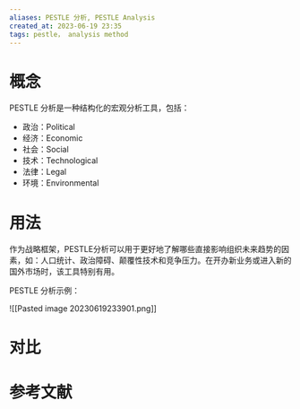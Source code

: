 ```yaml
---
aliases: PESTLE 分析, PESTLE Analysis
created_at: 2023-06-19 23:35
tags: pestle， analysis method
---
```


# 概念

PESTLE 分析是一种结构化的宏观分析工具，包括：
- 政治：Political
- 经济：Economic
- 社会：Social
- 技术：Technological
- 法律：Legal
- 环境：Environmental




# 用法

作为战略框架，PESTLE分析可以用于更好地了解哪些直接影响组织未来趋势的因素，如：人口统计、政治障碍、颠覆性技术和竞争压力。在开办新业务或进入新的国外市场时，该工具特别有用。

PESTLE 分析示例：

![[Pasted image 20230619233901.png]]

# 对比



# 参考文献

